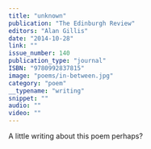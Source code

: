 ```yaml
---
title: "unknown"
publication: "The Edinburgh Review"
editors: "Alan Gillis"
date: "2014-10-28"
link: ""
issue_number: 140
publication_type: "journal"
ISBN: "9780992837815"
image: "poems/in-between.jpg"
category: "poem"
__typename: "writing"
snippet: ""
audio: ""
video: ""
---
```

A little writing about this poem perhaps?
